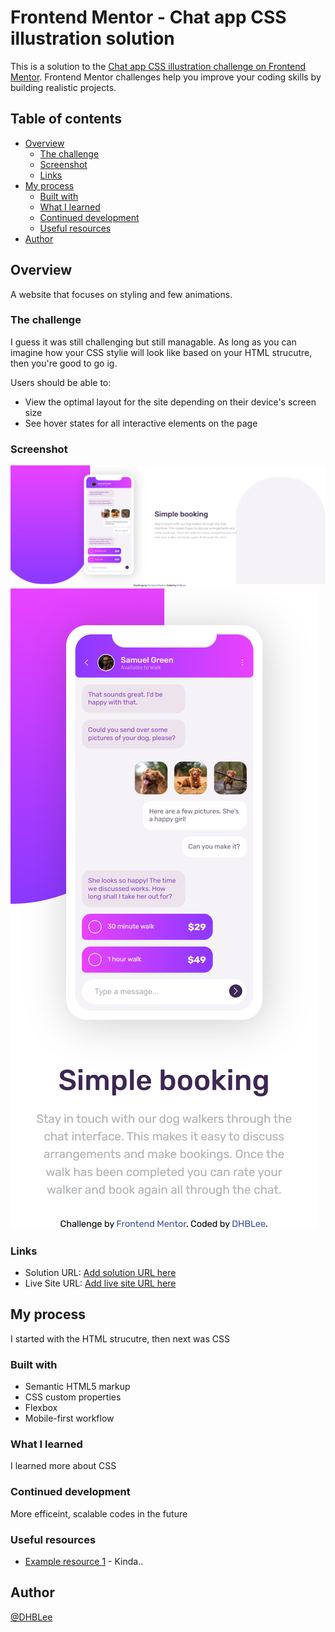 # Frontend Mentor - Chat app CSS illustration solution

This is a solution to the [Chat app CSS illustration challenge on Frontend Mentor](https://www.frontendmentor.io/challenges/chat-app-css-illustration-O5auMkFqY). Frontend Mentor challenges help you improve your coding skills by building realistic projects. 

## Table of contents


- [Overview](#overview)
  - [The challenge](#the-challenge)
  - [Screenshot](#screenshot)
  - [Links](#links)
- [My process](#my-process)
  - [Built with](#built-with)
  - [What I learned](#what-i-learned)
  - [Continued development](#continued-development)
  - [Useful resources](#useful-resources)
- [Author](#author)




## Overview

A website that focuses on styling and few animations. 

### The challenge
I guess it was still challenging but still managable. As long as you can imagine how your CSS stylie will look like based on your HTML strucutre, then you're good to go ig.

Users should be able to:


- View the optimal layout for the site depending on their device's screen size
- See hover states for all interactive elements on the page


### Screenshot


![](./images/1440px_solution.png)
![](./images/375px_solution.png)




### Links


- Solution URL: [Add solution URL here](https://github.com/DHBLee/DHBLee2/tree/DHBLee/Fronend-Mentor/Chat)
- Live Site URL: [Add live site URL here](https://dhb-lee2-392f.vercel.app/)


## My process

I started with the HTML strucutre, then next was CSS

### Built with


- Semantic HTML5 markup
- CSS custom properties
- Flexbox
- Mobile-first workflow





### What I learned

I learned more about CSS


### Continued development

More efficeint, scalable codes in the future


### Useful resources


- [Example resource 1](https://www.chatgpt.com) - Kinda..



## Author


[@DHBLee](https://www.frontendmentor.io/profile/DHBLee)

